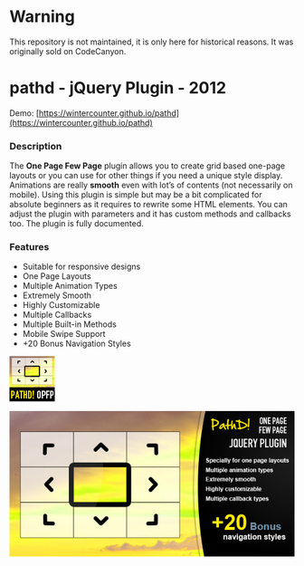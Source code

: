 # Warning

This repository is not maintained, it is only here for historical reasons. It was originally sold on CodeCanyon.

# pathd - jQuery Plugin - 2012

Demo: [https://wintercounter.github.io/pathd](https://wintercounter.github.io/pathd)

<h3>Description</h3>
The <strong>One Page Few Page</strong> plugin allows you to create grid based one-page layouts or you can use for other things if you need a unique style display. Animations are really <strong>smooth</strong> even with lot&#8217;s of contents (not necessarily on mobile). Using this plugin is simple but may be a bit complicated for absolute beginners as it requires to rewrite some HTML elements. You can adjust the plugin with parameters and it has custom methods and callbacks too. The plugin is fully documented.

<h3 id="item-description__features">Features</h3>
<ul>
<li>Suitable for responsive designs</li>
<li>One Page Layouts</li>
<li>Multiple Animation Types</li>
<li>Extremely Smooth</li>
<li>Highly Customizable</li>
<li>Multiple Callbacks</li>
<li>Multiple Built-in Methods</li>
<li>Mobile Swipe Support</li>
<li>+20 Bonus Navigation Styles</li>
</ul>


![mini.png](mini.png)

![Cover.jpg](Cover.jpg)